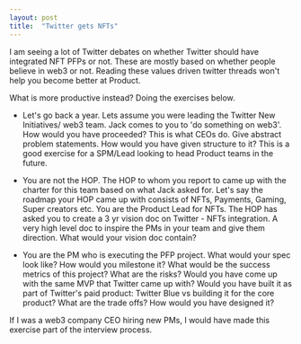 ```yaml
---
layout: post
title:  "Twitter gets NFTs"
---
```


I am seeing a lot of Twitter debates on whether Twitter should have integrated NFT PFPs or not. These are mostly based on whether people believe in web3 or not. Reading these values driven twitter threads won't help you become better at Product.

What is more productive instead? Doing the exercises below.

- Let's go back a year. Lets assume you were leading the Twitter New Initiatives/ web3 team. Jack comes to you to 'do something on web3'. How would you have proceeded? This is what CEOs do. Give abstract problem statements. How would you have given structure to it? This is a good exercise for a SPM/Lead looking to head Product teams in the future.

- You are not the HOP. The HOP to whom you report to came up with the charter for this team based on what Jack asked for. Let's say the roadmap your HOP came up with consists of NFTs, Payments, Gaming, Super creators etc. You are the Product Lead for NFTs. The HOP has asked you to create a 3 yr vision doc on  Twitter - NFTs integration. A very high level doc to inspire the PMs in your team and give them direction. What would your vision doc contain?

- You are the PM who is executing the PFP project. What would your spec look like? How would you milestone it? What would be the success metrics of this project? What are the risks? Would you have come up with the same MVP that Twitter came up with? Would you have built it as part of Twitter's paid product: Twitter Blue vs building it for the core product? What are the trade offs? How would you have designed it?

If I was a web3 company CEO hiring new PMs, I would have made this exercise part of the interview process.
